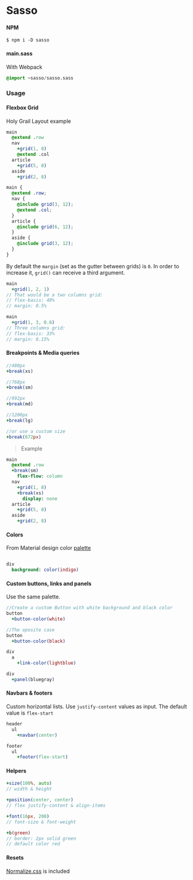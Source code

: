 # Sasso

#### NPM

```shell
$ npm i -D sasso
```

#### main.sass
With Webpack
```sass
@import ~sasso/sasso.sass
```

### Usage
#### Flexbox Grid

Holy Grail Layout example

```sass
main
  @extend .row
  nav
    +grid(1, 8)
    @extend .col
  article
    +grid(5, 8)
  aside
    +grid(2, 8)
```

```scss
main {
  @extend .row;
  nav {
    @include grid(3, 12);
    @extend .col;
  }
  article {
    @include grid(6, 12);
  }
  aside {
    @include grid(3, 12);
  }
}
```  
By default the `margin` (set as the gutter between grids) is `0`.
In order to increase it, `grid()` can receive a third argument.
```sass
main
  +grid(1, 2, 1)
// That would be a two columns grid:   
// flex-basis: 49%
// margin: 0.5%  

main
  +grid(1, 3, 0.6)
// Three columns grid:   
// flex-basis: 33%
// margin: 0.15%    
```

#### Breakpoints & Media queries

```sass
//480px
+break(xs)

//768px
+break(sm)

//992px
+break(md)

//1200px
+break(lg)

//or use a custom size
+break(672px)
```

> Example

```sass
main
  @extend .row
  +break(sm)
    flex-flow: column
  nav
    +grid(1, 8)
    +break(xs)
      display: none
  article
    +grid(5, 8)
  aside
    +grid(2, 8)
```


#### Colors
From Material design color [palette](https://material.io/guidelines/style/color.html)

```sass

div
  background: color(indigo)
```
#### Custom buttons, links and panels
Use the same palette.

```sass
//Create a custom Button with white background and black color
button
  +button-color(white)

//The oposite case
button
  +button-color(black)

div
  a
    +link-color(lightblue)

div
  +panel(bluegray)
```

#### Navbars & footers
Custom horizontal lists. Use `justify-content` values as input. The default value is `flex-start`

```sass
header
  ul
    +navbar(center)

footer
  ul
    +footer(flex-start)    
```
#### Helpers
```sass
+size(100%, auto)
// width & height

+position(center, center)
// flex justify-content & align-items

+font(16px, 200)
// font-size & font-weight

+b(green)
// border: 2px solid green
// default color red
```
#### Resets
[Normalize.css](https://necolas.github.io/normalize.css/) is included
